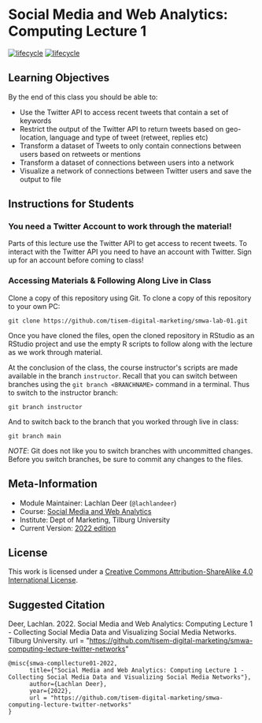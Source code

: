 # Social Media and Web Analytics: Computing Lecture 1

[![lifecycle](https://img.shields.io/badge/lifecycle-maturing-blue.svg)](https://www.tidyverse.org/lifecycle/#maturing)
[![lifecycle](https://img.shields.io/badge/version-2022-red.svg)]()

## Learning Objectives

By the end of this class you should be able to:

* Use the Twitter API to access recent tweets that contain a set of keywords
* Restrict the output of the Twitter API to return tweets based on geo-location, language and type of tweet (retweet, replies etc)
* Transform a dataset of Tweets to only contain connections between users based on retweets or mentions
* Transform a dataset of connections between users into a network
* Visualize a network of connections between Twitter users and save the output to file

## Instructions for Students

### You need a Twitter Account to work through the material!

Parts of this lecture use the Twitter API to get access to recent tweets.
To interact with the Twitter API you need to have an account with Twitter.
Sign up for an account before coming to class!

### Accessing Materials & Following Along Live in Class

Clone a copy of this repository using Git.
To clone a copy of this repository to your own PC:

```{bash, eval = FALSE}
git clone https://github.com/tisem-digital-marketing/smwa-lab-01.git
```

Once you have cloned the files, open the cloned repository in RStudio as an RStudio project and use the empty R scripts to follow along with the lecture as we work through material.

At the conclusion of the class, the course instructor's scripts are made available in the branch `instructor`.
Recall that you can switch between branches using the `git branch <BRANCHNAME>` command in a terminal.
Thus to switch to the instructor branch:

```{bash}
git branch instructor
```

And to switch back to the branch that you worked through live in class:

```{bash}
git branch main
```

*NOTE*: Git does not like you to switch branches with uncommitted changes.
Before you switch branches, be sure to commit any changes to the files.

## Meta-Information

* Module Maintainer: Lachlan Deer (`@lachlandeer`)
* Course: [Social Media and Web Analytics](https://tisem-digital-marketing.github.io/2022-smwa)
* Institute: Dept of Marketing, Tilburg University
* Current Version: [2022 edition](https://tisem-digital-marketing.github.io/2022-smwa)

## License

This work is licensed under a [Creative Commons Attribution-ShareAlike 4.0 International License](http://creativecommons.org/licenses/by-sa/4.0/).

## Suggested Citation

Deer, Lachlan. 2022. Social Media and Web Analytics: Computing Lecture 1 - Collecting Social Media Data and Visualizing Social Media Networks. Tilburg University. url = "https://github.com/tisem-digital-marketing/smwa-computing-lecture-twitter-networks"

```{r, engine='out', eval = FALSE}
@misc{smwa-compllecture01-2022,
      title={"Social Media and Web Analytics: Computing Lecture 1 - Collecting Social Media Data and Visualizing Social Media Networks"},
      author={Lachlan Deer},
      year={2022},
      url = "https://github.com/tisem-digital-marketing/smwa-computing-lecture-twitter-networks"
}
```